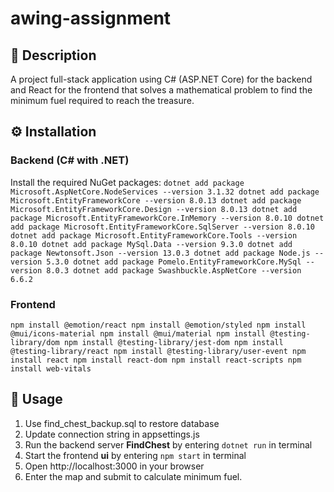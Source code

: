# awing-assignment

## 📘 Description
A project full-stack application using C# (ASP.NET Core) for the backend and React for the frontend that solves a mathematical problem to find the minimum fuel required to reach the treasure.

## ⚙️ Installation
### Backend (C# with .NET)
Install the required NuGet packages:
`dotnet add package Microsoft.AspNetCore.NodeServices --version 3.1.32
dotnet add package Microsoft.EntityFrameworkCore --version 8.0.13
dotnet add package Microsoft.EntityFrameworkCore.Design --version 8.0.13
dotnet add package Microsoft.EntityFrameworkCore.InMemory --version 8.0.10
dotnet add package Microsoft.EntityFrameworkCore.SqlServer --version 8.0.10
dotnet add package Microsoft.EntityFrameworkCore.Tools --version 8.0.10
dotnet add package MySql.Data --version 9.3.0
dotnet add package Newtonsoft.Json --version 13.0.3
dotnet add package Node.js --version 5.3.0
dotnet add package Pomelo.EntityFrameworkCore.MySql --version 8.0.3
dotnet add package Swashbuckle.AspNetCore --version 6.6.2`

### Frontend
`npm install @emotion/react
npm install @emotion/styled
npm install @mui/icons-material
npm install @mui/material
npm install @testing-library/dom
npm install @testing-library/jest-dom
npm install @testing-library/react
npm install @testing-library/user-event
npm install react
npm install react-dom
npm install react-scripts
npm install web-vitals`

## 🚀 Usage
1. Use find_chest_backup.sql to restore database
2. Update connection string in appsettings.js
3. Run the backend server **FindChest** by entering `dotnet run` in terminal
4. Start the frontend **ui** by entering `npm start` in terminal
5. Open http://localhost:3000 in your browser
6. Enter the map and submit to calculate minimum fuel.
